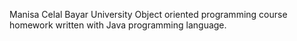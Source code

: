 Manisa Celal Bayar University Object oriented programming course homework written with Java programming language.
